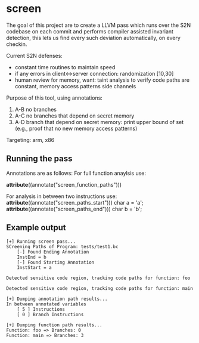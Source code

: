 # screen
The goal of this project are to create a LLVM pass which runs over the S2N codebase on each commit and performs compiler assisted invariant detection, this lets us find every such deviation automatically, on every checkin.


Current S2N defenses:
- constant time routines to maintain speed
- if any errors in client<->server connection: randomization [10,30]
- human review for memory, want: taint analysis to verify code paths are constant, memory access patterns side channels

Purpose of this tool, using annotations:

1. A-B no branches
2. A-C no branches that depend on secret memory
3. A-D branch that depend on secret memory: print upper bound of set (e.g., proof that no new memory access patterns)

Targeting: arm, x86

## Running the pass
Annotations are as follows:
For full function anaylsis use:

__attribute__((annotate("screen_function_paths"))) 

For analysis in between two instructions use:
__attribute__((annotate("screen_paths_start"))) char a = 'a';
__attribute__((annotate("screen_paths_end"))) char b = 'b';


## Example output
```
[+] Running screen pass...
SCreening Paths of Program: tests/test1.bc
	[-] Found Ending Annotation
	InstEnd = b
	[-] Found Starting Annotation
	InstStart = a

Detected sensitive code region, tracking code paths for function: foo

Detected sensitive code region, tracking code paths for function: main

[+] Dumping annotation path results...
In between annotated variables
	[ 5 ] Instructions
	[ 0 ] Branch Instructions

[+] Dumping function path results...
Function: foo => Branches: 0
Function: main => Branches: 3
```
